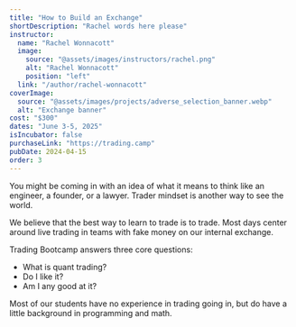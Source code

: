 ```yaml
---
title: "How to Build an Exchange"
shortDescription: "Rachel words here please"
instructor:
  name: "Rachel Wonnacott"
  image:
    source: "@assets/images/instructors/rachel.png"
    alt: "Rachel Wonnacott"
    position: "left"
  link: "/author/rachel-wonnacott"
coverImage:
  source: "@assets/images/projects/adverse_selection_banner.webp"
  alt: "Exchange banner"
cost: "$300"
dates: "June 3-5, 2025"
isIncubator: false
purchaseLink: "https://trading.camp"
pubDate: 2024-04-15
order: 3
---
```


You might be coming in with an idea of what it means to think like an engineer, a founder, or a lawyer. Trader mindset is another way to see the world.

We believe that the best way to learn to trade is to trade. Most days center around live trading in teams with fake money on our internal exchange.

Trading Bootcamp answers three core questions:
- What is quant trading?
- Do I like it?
- Am I any good at it?

Most of our students have no experience in trading going in, but do have a little background in programming and math. 